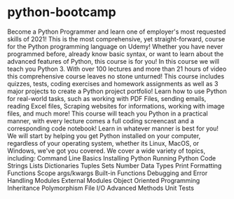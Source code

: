 # python-bootcamp
  Become a Python Programmer and learn one of employer's most requested skills of 2021!  This is the most comprehensive, yet straight-forward, course for the Python programming language on Udemy! Whether you have never programmed before, already know basic syntax, or want to learn about the advanced features of Python, this course is for you! In this course we will teach you Python 3.  With over 100 lectures and more than 21 hours of video this comprehensive course leaves no stone unturned! This course includes quizzes, tests, coding exercises and homework assignments as well as 3 major projects to create a Python project portfolio!  Learn how to use Python for real-world tasks, such as working with PDF Files, sending emails, reading Excel files, Scraping websites for informations, working with image files, and much more!  This course will teach you Python in a practical manner, with every lecture comes a full coding screencast and a corresponding code notebook! Learn in whatever manner is best for you!  We will start by helping you get Python installed on your computer, regardless of your operating system, whether its Linux, MacOS, or Windows, we've got you covered.  We cover a wide variety of topics, including:  Command Line Basics  Installing Python  Running Python Code  Strings  Lists   Dictionaries  Tuples  Sets  Number Data Types  Print Formatting  Functions  Scope  args/kwargs  Built-in Functions  Debugging and Error Handling  Modules  External Modules  Object Oriented Programming  Inheritance  Polymorphism  File I/O  Advanced Methods  Unit Tests
